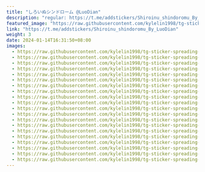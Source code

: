 ```yaml
---
title: "しろいぬシンドローム @LuoDian"
description: "regular: https://t.me/addstickers/Shiroinu_shindoromu_By_LuoDian"
featured_image: "https://raw.githubusercontent.com/kylelin1998/tg-sticker-spreading-worldwide-images/main/img/0c390d7f-c80a-4c9f-b9b1-0acbf3075b4e.jpg"
link: "https://t.me/addstickers/Shiroinu_shindoromu_By_LuoDian"
weight: 3
date: 2024-01-14T16:31:50+08:00
images:
  - https://raw.githubusercontent.com/kylelin1998/tg-sticker-spreading-worldwide-images/main/img/0c390d7f-c80a-4c9f-b9b1-0acbf3075b4e.jpg
  - https://raw.githubusercontent.com/kylelin1998/tg-sticker-spreading-worldwide-images/main/img/c8b6a8eb-3e7a-4632-a3b3-77e6bfaddaa2.jpg
  - https://raw.githubusercontent.com/kylelin1998/tg-sticker-spreading-worldwide-images/main/img/f20f6a06-0214-4a37-800b-baec1f8a7208.jpg
  - https://raw.githubusercontent.com/kylelin1998/tg-sticker-spreading-worldwide-images/main/img/9c7132bc-ff15-4123-ad97-8ae5f9124987.jpg
  - https://raw.githubusercontent.com/kylelin1998/tg-sticker-spreading-worldwide-images/main/img/b00721da-0584-4a6b-9da6-9cc2b6235a19.jpg
  - https://raw.githubusercontent.com/kylelin1998/tg-sticker-spreading-worldwide-images/main/img/36c79666-fb76-4454-82ec-f1035db32b35.jpg
  - https://raw.githubusercontent.com/kylelin1998/tg-sticker-spreading-worldwide-images/main/img/30daad42-74a7-400f-94cd-4de40e5607a8.jpg
  - https://raw.githubusercontent.com/kylelin1998/tg-sticker-spreading-worldwide-images/main/img/70843d89-c11b-461b-b9c8-ed179376e219.jpg
  - https://raw.githubusercontent.com/kylelin1998/tg-sticker-spreading-worldwide-images/main/img/ca46d675-6572-4429-8673-6574d355f492.jpg
  - https://raw.githubusercontent.com/kylelin1998/tg-sticker-spreading-worldwide-images/main/img/503ec843-bb61-4370-8df0-513918205387.jpg
  - https://raw.githubusercontent.com/kylelin1998/tg-sticker-spreading-worldwide-images/main/img/645e70a2-0c2d-4bb5-ac36-2cf650265364.jpg
  - https://raw.githubusercontent.com/kylelin1998/tg-sticker-spreading-worldwide-images/main/img/f5bfc996-2ad3-4946-87f5-5fb93f724d3e.jpg
  - https://raw.githubusercontent.com/kylelin1998/tg-sticker-spreading-worldwide-images/main/img/deedc0b0-eb8c-412f-8830-a30b0c431272.jpg
  - https://raw.githubusercontent.com/kylelin1998/tg-sticker-spreading-worldwide-images/main/img/017b98b8-f250-4f6c-beda-0fe9ee79b8b6.jpg
  - https://raw.githubusercontent.com/kylelin1998/tg-sticker-spreading-worldwide-images/main/img/848951f5-e97d-46e1-9078-256bac97cef8.jpg
  - https://raw.githubusercontent.com/kylelin1998/tg-sticker-spreading-worldwide-images/main/img/41e4cb56-3c65-4b4d-9d63-a9997279144e.jpg
  - https://raw.githubusercontent.com/kylelin1998/tg-sticker-spreading-worldwide-images/main/img/d2d3582d-fb4b-4ced-b1d0-b2685688a0e6.jpg
  - https://raw.githubusercontent.com/kylelin1998/tg-sticker-spreading-worldwide-images/main/img/5b14d74a-f57e-4b77-bb5c-77422e25c545.jpg
  - https://raw.githubusercontent.com/kylelin1998/tg-sticker-spreading-worldwide-images/main/img/98464af6-dd65-46a5-bbb2-412af04d59c2.jpg
  - https://raw.githubusercontent.com/kylelin1998/tg-sticker-spreading-worldwide-images/main/img/adb53976-1d72-4e52-b8a6-ff2ecc9c6b36.jpg
---
```

